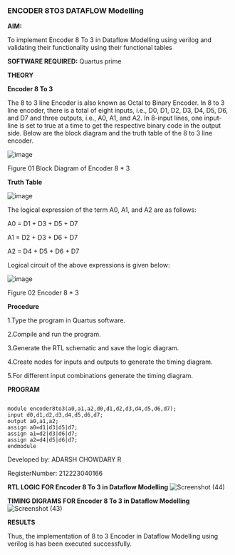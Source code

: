 ### ENCODER 8TO3 DATAFLOW Modelling

**AIM:**

To implement  Encoder 8 To 3 in Dataflow Modelling using verilog and validating their functionality using their functional tables

**SOFTWARE REQUIRED:** Quartus prime

**THEORY**

**Encoder 8 To 3**

The 8 to 3 line Encoder is also known as Octal to Binary Encoder. In 8 to 3 line encoder, there is a total of eight inputs, i.e., D0, D1, D2, D3, D4, D5, D6, and D7 and three outputs, i.e., A0, A1, and A2. In 8-input lines, one input-line is set to true at a time to get the respective binary code in the output side. Below are the block diagram and the truth table of the 8 to 3 line encoder.

![image](https://github.com/naavaneetha/ENCODER8TO3DATAFLOW/assets/154305477/0bc242c1-eb9e-4c47-afe5-30428470efc3)

Figure 01  Block Diagram of Encoder 8 * 3

**Truth Table**

![image](https://github.com/naavaneetha/ENCODER8TO3DATAFLOW/assets/154305477/35496b14-ae6e-4cd1-9abd-d6736b576575)

The logical expression of the term A0, A1, and A2 are as follows:

A0 = D1 + D3 + D5 + D7

A1 = D2 + D3 + D6 + D7

A2 = D4 + D5 + D6 + D7

Logical circuit of the above expressions is given below:

![image](https://github.com/naavaneetha/ENCODER8TO3DATAFLOW/assets/154305477/95acaee6-c873-4c75-89eb-ef09fb158053)

Figure 02  Encoder 8 * 3

**Procedure**

1.Type the program in Quartus software.    

2.Compile and run the program.    

3.Generate the RTL schematic and save the logic diagram.    

4.Create nodes for inputs and outputs to generate the timing diagram.    

5.For different input combinations generate the timing diagram.


**PROGRAM**

```

module encoder8to3(a0,a1,a2,d0,d1,d2,d3,d4,d5,d6,d7);
input d0,d1,d2,d3,d4,d5,d6,d7;
output a0,a1,a2;
assign a0=d1|d3|d5|d7;
assign a1=d2|d3|d6|d7;
assign a2=d4|d5|d6|d7;
endmodule
```

Developed by: ADARSH CHOWDARY R

RegisterNumber: 212223040166


**RTL LOGIC FOR Encoder 8 To 3 in Dataflow Modelling**
![Screenshot (44)](https://github.com/ADARSH778/ENCODER8TO3DATAFLOW/assets/149347361/8f4d427a-59a0-4023-9dfd-ae6681fd1639)

**TIMING DIGRAMS FOR Encoder 8 To 3 in Dataflow Modelling**
![Screenshot (43)](https://github.com/ADARSH778/ENCODER8TO3DATAFLOW/assets/149347361/c7f4bced-fcdd-45a0-a6c1-870e44f78df8)

**RESULTS**

Thus, the implementation of 8 to 3 Encoder in Dataflow Modelling using verilog is has been executed successfully.



